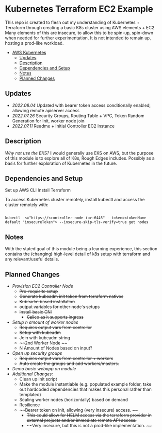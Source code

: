 # Kubernetes Terraform EC2 Example

This repo is created to flesh out my understanding of Kubernetes + Terraform through creating a basic K8s cluster using AWS elements + EC2
Many elements of this are insecure, to allow this to be spin-up, spin-down when needed for further experimentation,
It is not intended to remain up, hosting a prod-like workload. 

<!-- TOC -->

- [AWS Kubernetes](#aws-kubernetes)
  - [Updates](#updates)
  - [Description](#description)
  - [Dependencies and Setup](#dependencies-and-setup)
  - [Notes](#notes)
  - [Planned Changes](#planned-changes)

<!-- /TOC -->

## Updates

- *2022.08.04* Updated with bearer token access conditionally enabled, allowing remote apiserver access
- *2022.07.26* Security Groups, Routing Table + VPC, Token Random Generation for Init, worker node join
- *2022.07.11* Readme + Initial Controller EC2 Instance

## Description

*Why not use the EKS?*
I would generally use EKS on AWS, but the purpose of this module is to explore all of K8s, Rough Edges includes. Possibly as a basis for further exploration of Kubernetes in the future.

## Dependencies and Setup

Set up AWS CLI
Install Terraform

To access Kubernetes cluster remotely, install kubectl and access the cluster remotely with:

```kubectl

kubectl -s="https://<controller-node-ip>:6443" --token=<tokenName - default "insecureToken"> --insecure-skip-tls-verify=true get nodes

```

## Notes

With the stated goal of this module being a learning experience, this section contains the (changing) high-level detail of k8s setup with terraform and any relevant/useful details.

## Planned Changes

- *Provision EC2 Controller Node*
  - ~~Pre-requisite setup~~
  - ~~Generate kubeadm init token from terraform natives~~
  - ~~Kubeadm based installation~~
  - ~~output variables for other node's setups~~
  - ~~Install basic CNI~~
    - ~~Calico as it supports ingress~~
- *Setup n amount of worker nodes*
  - ~~Requires output vars from controller~~
  - ~~Setup with kubeadm~~
  - ~~Join with kubeadm string~~
  - ~~2nd Worker Node ~~
  - N Amount of Nodes based on input?
- *Open up security groups*
  - ~~Requires output vars from controller + workers~~
  - ~~Auto create the groups and add workers/masters.~~
- *Demo basic webapp on module*
- *Additional Changes:*
  - Clean up init script
  - Make the module instantiable (e.g. populated example folder, take out hardcoded dependencies that makes this personal rather than templated)
  - Scaling worker nodes (horizontally) based on demand
  - Resilience
  - ~~Bearer token on init, allowing (very insecure) access. ~~
    - ~~This could allow for HELM access via the terraform provider in external projects and/or immediate remote API access.~~
    - ~~Very insecure, but this is not a prod-like implementation. ~~